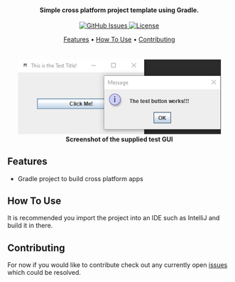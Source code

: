 <!-- HEADER -->
<h4 align="center">Simple cross platform project template using Gradle.</h4>


<!-- SHIELDS -->
<p align="center">
  <a href="https://img.shields.io/github/issues/dadler64/GradleAppTemplate">
    <img src="https://img.shields.io/github/issues/dadler64/GradleAppTemplate.svg"
         alt="GitHub Issues"/>
  </a>
  <a href="https://img.shields.io/github/license/dadler64/GradleAppTemplate">
    <img src="https://img.shields.io/github/license/dadler64/GradleAppTemplate.svg"
          alt="License">
  </a>
</p>

<!-- LINKS -->
<p align="center">
  <a href="#features">Features</a> •
  <a href="#how-to-use">How To Use</a> •
  <a href="#contributing">Contributing</a>
</p>

<!-- SCREENSHOT -->
<h4 align="center">
  <br>
    <a href=""><img src="src/main/resources/GradleAppTemplateScreenshot.png" alt="GradleAppTemplate Screenshot"></a>
  <br>
    Screenshot of the supplied test GUI
  <br>
</h4>


## Features

  * Gradle project to build cross platform apps
  
## How To Use

  It is recommended you import the project into an IDE such as IntelliJ and build it in there.

## Contributing

  For now if you would like to contribute check out any currently open [issues](https://github.com/dadler64/GradleAppTemplate/issues) which could be resolved.
